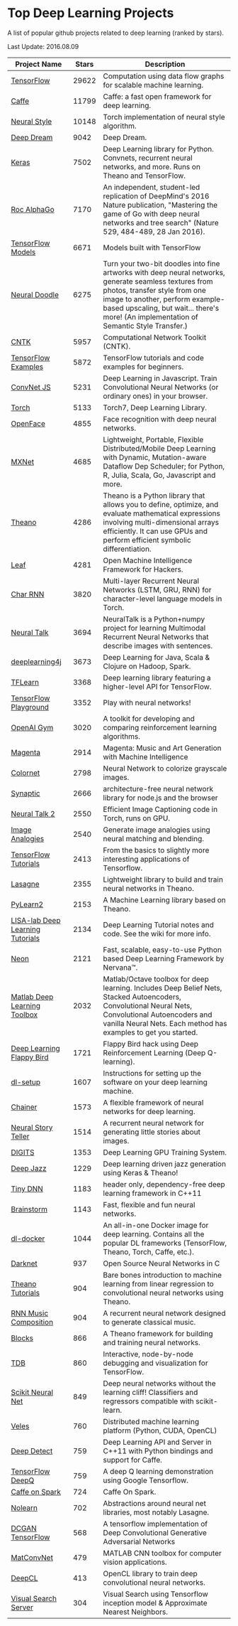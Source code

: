 # Top Deep Learning Projects
A list of popular github projects related to deep learning (ranked by stars).

Last Update: 2016.08.09

| Project Name| Stars | Description |
| ------- | ------ | ------ |
| [TensorFlow](https://github.com/tensorflow/tensorflow) | 29622 | Computation using data flow graphs for scalable machine learning.
| [Caffe](https://github.com/BVLC/caffe) | 11799 | Caffe: a fast open framework for deep learning.
| [Neural Style](https://github.com/jcjohnson/neural-style) | 10148 | Torch implementation of neural style algorithm.
| [Deep Dream](https://github.com/google/deepdream) | 9042 | Deep Dream.
| [Keras](https://github.com/fchollet/keras) | 7502 | Deep Learning library for Python. Convnets, recurrent neural networks, and more. Runs on Theano and TensorFlow.
| [Roc AlphaGo](https://github.com/Rochester-NRT/RocAlphaGo) | 7170 | An independent, student-led replication of DeepMind's 2016 Nature publication, "Mastering the game of Go with deep neural networks and tree search" (Nature 529, 484-489, 28 Jan 2016).
| [TensorFlow Models](https://github.com/tensorflow/models) | 6671 |  Models built with TensorFlow
| [Neural Doodle](https://github.com/alexjc/neural-doodle) | 6275 | Turn your two-bit doodles into fine artworks with deep neural networks, generate seamless textures from photos, transfer style from one image to another, perform example-based upscaling, but wait... there's more! (An implementation of Semantic Style Transfer.)
| [CNTK](https://github.com/Microsoft/CNTK) | 5957 | Computational Network Toolkit (CNTK).
| [TensorFlow Examples](https://github.com/aymericdamien/TensorFlow-Examples) | 5872 | TensorFlow tutorials and code examples for beginners.
| [ConvNet JS](https://github.com/karpathy/convnetjs) | 5231 | Deep Learning in Javascript. Train Convolutional Neural Networks (or ordinary ones) in your browser.
| [Torch](https://github.com/torch/torch7) | 5133 | Torch7, Deep Learning Library.
| [OpenFace](https://github.com/cmusatyalab/openface) | 4855 | Face recognition with deep neural networks.
| [MXNet](https://github.com/dmlc/mxnet) | 4685 | Lightweight, Portable, Flexible Distributed/Mobile Deep Learning with Dynamic, Mutation-aware Dataflow Dep Scheduler; for Python, R, Julia, Scala, Go, Javascript and more.
| [Theano](https://github.com/Theano/Theano) | 4286 | Theano is a Python library that allows you to define, optimize, and evaluate mathematical expressions involving multi-dimensional arrays efficiently. It can use GPUs and perform efficient symbolic differentiation.
| [Leaf](https://github.com/autumnai/leaf) | 4281 | Open Machine Intelligence Framework for Hackers.
| [Char RNN](https://github.com/karpathy/char-rnn) | 3820 | Multi-layer Recurrent Neural Networks (LSTM, GRU, RNN) for character-level language models in Torch.
| [Neural Talk](https://github.com/karpathy/neuraltalk) | 3694 | NeuralTalk is a Python+numpy project for learning Multimodal Recurrent Neural Networks that describe images with sentences.
| [deeplearning4j](https://github.com/deeplearning4j/deeplearning4j) | 3673 | Deep Learning for Java, Scala & Clojure on Hadoop, Spark.
| [TFLearn](https://github.com/tflearn/tflearn) | 3368 | Deep learning library featuring a higher-level API for TensorFlow.
| [TensorFlow Playground](https://github.com/tensorflow/playground) | 3352 | Play with neural networks!
| [OpenAI Gym](https://github.com/openai/gym) | 3020 | A toolkit for developing and comparing reinforcement learning algorithms.
| [Magenta](https://github.com/tensorflow/magenta) | 2914 | Magenta: Music and Art Generation with Machine Intelligence
| [Colornet](https://github.com/pavelgonchar/colornet) | 2798 | Neural Network to colorize grayscale images.
| [Synaptic](https://github.com/cazala/synaptic) | 2666 | architecture-free neural network library for node.js and the browser
| [Neural Talk 2](https://github.com/karpathy/neuraltalk2) | 2550 | Efficient Image Captioning code in Torch, runs on GPU.
| [Image Analogies](https://github.com/awentzonline/image-analogies) | 2540 | Generate image analogies using neural matching and blending.
| [TensorFlow Tutorials](https://github.com/pkmital/tensorflow_tutorials) | 2413 | From the basics to slightly more interesting applications of Tensorflow.
| [Lasagne](https://github.com/Lasagne/Lasagne) | 2355 | Lightweight library to build and train neural networks in Theano.
| [PyLearn2](https://github.com/lisa-lab/pylearn2) | 2153 | A Machine Learning library based on Theano.
| [LISA-lab Deep Learning Tutorials](https://github.com/lisa-lab/DeepLearningTutorials) | 2134 | Deep Learning Tutorial notes and code. See the wiki for more info.
| [Neon](https://github.com/NervanaSystems/neon) | 2121 | Fast, scalable, easy-to-use Python based Deep Learning Framework by Nervana™.
| [Matlab Deep Learning Toolbox](https://github.com/rasmusbergpalm/DeepLearnToolbox) | 2032 | Matlab/Octave toolbox for deep learning. Includes Deep Belief Nets, Stacked Autoencoders, Convolutional Neural Nets, Convolutional Autoencoders and vanilla Neural Nets. Each method has examples to get you started.
| [Deep Learning Flappy Bird](https://github.com/yenchenlin1994/DeepLearningFlappyBird) | 1721 | Flappy Bird hack using Deep Reinforcement Learning (Deep Q-learning).
| [dl-setup](https://github.com/saiprashanths/dl-setup) | 1607 | Instructions for setting up the software on your deep learning machine.
| [Chainer](https://github.com/pfnet/chainer) | 1573 | A flexible framework of neural networks for deep learning.
| [Neural Story Teller](https://github.com/ryankiros/neural-storyteller) | 1514 | A recurrent neural network for generating little stories about images.
| [DIGITS](https://github.com/NVIDIA/DIGITS) | 1353 | Deep Learning GPU Training System.
| [Deep Jazz](https://github.com/jisungk/deepjazz) | 1229 | Deep learning driven jazz generation using Keras & Theano!
| [Tiny DNN](https://github.com/tiny-dnn/tiny-dnn) | 1183 | header only, dependency-free deep learning framework in C++11
| [Brainstorm](https://github.com/IDSIA/brainstorm) | 1143 | Fast, flexible and fun neural networks.
| [dl-docker](https://github.com/saiprashanths/dl-docker) | 1044 | An all-in-one Docker image for deep learning. Contains all the popular DL frameworks (TensorFlow, Theano, Torch, Caffe, etc.).
| [Darknet](https://github.com/pjreddie/darknet) | 937 | Open Source Neural Networks in C
| [Theano Tutorials](https://github.com/Newmu/Theano-Tutorials) | 904 | Bare bones introduction to machine learning from linear regression to convolutional neural networks using Theano.
| [RNN Music Composition](https://github.com/hexahedria/biaxial-rnn-music-composition) | 904 | A recurrent neural network designed to generate classical music.
| [Blocks](https://github.com/mila-udem/blocks) | 866 | A Theano framework for building and training neural networks.
| [TDB](https://github.com/ericjang/tdb) | 860 | Interactive, node-by-node debugging and visualization for TensorFlow.
| [Scikit Neural Net](https://github.com/aigamedev/scikit-neuralnetwork) | 849 | Deep neural networks without the learning cliff! Classifiers and regressors compatible with scikit-learn.
| [Veles](https://github.com/samsung/veles) | 760 | Distributed machine learning platform (Python, CUDA, OpenCL)
| [Deep Detect](https://github.com/beniz/deepdetect) | 759 | Deep Learning API and Server in C++11 with Python bindings and support for Caffe.
| [TensorFlow DeepQ](https://github.com/nivwusquorum/tensorflow-deepq) | 759 | A deep Q learning demonstration using Google Tensorflow.
| [Caffe on Spark](https://github.com/yahoo/CaffeOnSpark) | 724 | Caffe On Spark.
| [Nolearn](https://github.com/dnouri/nolearn) | 702 | Abstractions around neural net libraries, most notably Lasagne.
| [DCGAN TensorFlow](https://github.com/carpedm20/DCGAN-tensorflow) | 568 | A tensorflow implementation of Deep Convolutional Generative Adversarial Networks
| [MatConvNet](https://github.com/vlfeat/matconvnet)| 479 | MATLAB CNN toolbox for computer vision applications.
| [DeepCL](https://github.com/hughperkins/DeepCL)| 413 | OpenCL library to train deep convolutional neural networks.
| [Visual Search Server](https://github.com/AKSHAYUBHAT/VisualSearchServer)| 304 | Visual Search using Tensorflow inception model & Approximate Nearest Neighbors.
